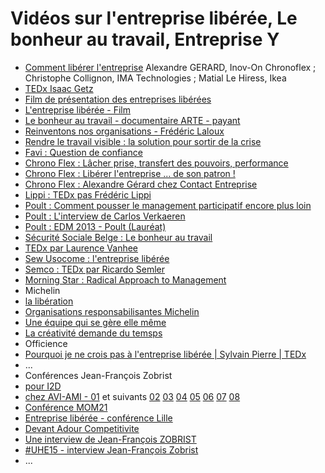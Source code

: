 # Vidéos sur l'entreprise libérée, Le bonheur au travail, Entreprise Y
- [Comment libérer l'entreprise](https://www.youtube.com/watch?v=Plom9XKLp2U) Alexandre GERARD, Inov-On Chronoflex ; Christophe Collignon, IMA Technologies ; Matial Le Hiress, Ikea
- [TEDx Isaac Getz](https://www.youtube.com/watch?v=9oZUMzQDaw8)
- [Film de présentation des entreprises libérées](https://www.youtube.com/watch?v=ZrAFpPbz7O4)
- [L'entreprise libérée - Film](https://www.youtube.com/watch?v=lGShsSQatN8)
- [Le bonheur au travail - documentaire ARTE - payant](http://boutique.arte.tv/f10216-bonheur_travail)
- [Reinventons nos organisations - Frédéric Laloux](https://www.youtube.com/watch?v=NZKqPoQiaDE)
- [Rendre le travail visible : la solution pour sortir de la crise](https://www.youtube.com/watch?v=B_1BPdB_UMc)
- [Favi : Question de confiance](https://www.youtube.com/watch?v=pBTdhwXpKOA)
- [Chrono Flex : Lâcher prise, transfert des pouvoirs, performance](http://www.uodc.fr/management/video/v/video/lacher_prise_transfert_des_pouvoirs_performance/chrono_flex_un_modele_de_croissance_la_crise_et_une_enorme_baffe.html)
- [Chrono Flex : Libérer l'entreprise ... de son patron !](https://www.youtube.com/watch?v=H9HbwkGAmgo)
- [Chrono Flex : Alexandre Gérard chez Contact Entreprise](https://www.youtube.com/watch?v=SZrAoqV3PsY)
- [Lippi : TEDx pas Frédéric Lippi](https://www.youtube.com/watch?v=jwUskTfhbIk)
- [Poult : Comment pousser le management participatif encore plus loin](https://www.youtube.com/watch?v=lcgerZTq640)
- [Poult : L'interview de Carlos Verkaeren](https://www.youtube.com/watch?v=2XnJs5dykbk)
- [Poult : EDM 2013 - Poult (Lauréat)](https://www.youtube.com/watch?v=2OMLU8jutyM)
- [Sécurité Sociale Belge : Le bonheur au travail](https://www.youtube.com/watch?v=wGXUtj6pGEo)
- [TEDx par Laurence Vanhee](https://www.youtube.com/watch?v=D2IZG-9TL2E)
- [Sew Usocome : l'entreprise libérée](https://www.youtube.com/watch?v=M_kr-YTuaR0)
- [Semco : TEDx par Ricardo Semler](http://www.ted.com/talks/ricardo_semler_radical_wisdom_for_a_company_a_school_a_life)  
- [Morning Star : Radical Approach to Management](https://www.youtube.com/watch?v=qqUBdX1d3ok)
- Michelin
 - [la libération](https://www.youtube.com/watch?v=SZrAoqV3PsY)
 - [Organisations responsabilisantes Michelin](https://www.youtube.com/watch?v=vQIabPEgN3U)
 - [Une équipe qui se gère elle même](https://www.youtube.com/watch?v=oab0LNwLRnI)
- [La créativité demande du temsps](https://www.youtube.com/watch?v=AXo_pFaeMGQ)
- Officience
 - [Pourquoi je ne crois pas à l'entreprise libérée | Sylvain Pierre | TEDx](https://www.youtube.com/watch?v=7PmmhzljJdw) 
 - ...
- Conférences Jean-François Zobrist
 - [pour I2D](https://vimeo.com/66659970 )
 - [chez AVI-AMI - 01](https://www.youtube.com/watch?v=J70qXknqkTg)  et suivants [02](https://www.youtube.com/watch?v=c_NvVdmfBzc)  [03](https://www.youtube.com/watch?v=-jm1QROzRAM)  [04](https://www.youtube.com/watch?v=vmcA2-Soamk)  [05](https://www.youtube.com/watch?v=WjaBtct5_Ns)  [06](https://www.youtube.com/watch?v=fPwGRGSXbyw)  [07](https://www.youtube.com/watch?v=amoZuEu1I80)  [08](https://www.youtube.com/watch?v=8G1sSEaRKks)
 - [Conférence MOM21](https://www.youtube.com/watch?v=KXIy_qlmq1Q&index=10)
 - [Entreprise libérée - conférence Lille](https://www.youtube.com/watch?v=2jjEN5hdFwc)
 - [Devant Adour Competitivite](https://www.youtube.com/watch?v=XCHUhyu9Tt0)
 - [Une interview de Jean-François ZOBRIST](http://www.excellence-operationnelle.tv/une-magnifique-interview-de-jean-francois-zobrist-sur-lorganisation-de-lentreprise-favi.php)
 - [#UHE15 - interview Jean-François Zobrist](https://www.youtube.com/watch?t=15&v=dXFoWWaDZYg)
- ...
